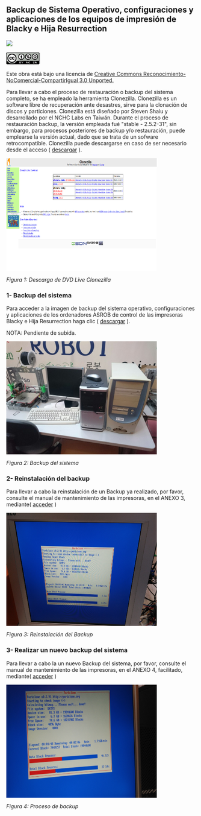 
## Backup de Sistema Operativo, configuraciones y aplicaciones de los equipos de impresión de Blacky e Hija Resurrection

![](https://avatars1.githubusercontent.com/u/6586261?v=3&s=200)


![](cc.png)

Este obra está bajo una licencia de [Creative Commons Reconocimiento-NoComercial-CompartirIgual 3.0 Unported.
](http://creativecommons.org/licenses/by-nc-sa/3.0/deed.es_ES)

Para llevar a cabo el proceso de restauración o backup del sistema completo, se ha empleado la herramienta Clonezilla. Clonezilla es un software libre de recuperación ante desastres, sirve para la clonación de discos y particiones. Clonezilla está diseñado por Steven Shaiu y desarrollado por el NCHC Labs en Taiwán.
Durante el proceso de restauración backup, la versión empleada fué "stable - 2.5.2-31", sin embargo, para procesos posteriores de backup y/o restauración, puede emplearse la versión actual, dado que se trata de un sofware retrocompatible.
Clonezilla puede descargarse en caso de ser necesario desde el acceso ( [descargar](http://clonezilla.org/downloads.php) ). 

<img src="Clonezilla.png" alt="lub1" height="300" width="400" align="middle">

*Figura 1: Descarga de DVD Live Clonezilla*

### 1- Backup del sistema

Para acceder a la imagen de backup del sistema operativo, configuraciones y aplicaciones de los ordenadores ASROB de control de las impresoras Blacky e Hija Resurrection haga clic ( [descargar](https://github.com/asrob-uc3m) ). 

NOTA:
Pendiente de subida.

<img src="PC.jpg" alt="lub1" height="300" width="400" align="middle">

*Figura 2: Backup del sistema*

### 2- Reinstalación del backup 

Para llevar a cabo la reinstalación de un Backup ya realizado, por favor, consulte el manual de mantenimiento de las impresoras, en el ANEXO 3, mediante( [acceder](https://github.com/asrob-uc3m/impresoras-maintenance-manual-i3/blob/master/anexo_3_reinstalacion_de_sistema_operativo_software_y_configuraciones_desde_backup.md) )

<img src="Proceso_de_backup_19.jpg" alt="lub1" height="300" width="400" align="middle">

*Figura 3: Reinstalación del Backup*

### 3- Realizar un nuevo backup del sistema

Para llevar a cabo la un nuevo  Backup del sistema, por favor, consulte el manual de mantenimiento de las impresoras, en el ANEXO 4, facilitado, mediante( [acceder](https://github.com/asrob-uc3m/impresoras-maintenance-manual-i3/blob/master/anexo_4_proceso_de_backup_del_s.o_configuraciones_y_software.md) )

<img src="Proceso_de_backup_20.jpg" alt="lub1" height="300" width="400" align="middle">

*Figura 4: Proceso de backup*
